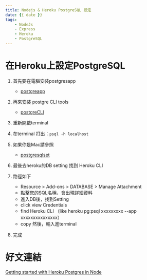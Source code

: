 ```yaml
---
title: Nodejs & Heroku PostgreSQL 設定
date: {{ date }}
tags: 
    - NodeJs
    - Express
    - Heroku
    - PostgreSQL
---
```

# 在Heroku上設定PostgreSQL
1. 首先要在電腦安裝postgresapp
    * [postgreapp](https://postgresapp.com/)

2. 再來安裝 postgre CLI tools
    * [postgreCLI](https://postgresapp.com/documentation/cli-tools.html)

3. 重新開啟terminal

4. 在terminal 打出：`psql -h localhost`

5. 如果你是Mac請參照
    * [postgresqlset](https://devcenter.heroku.com/articles/heroku-postgresql#set-up-postgres-on-mac)

6. 最後去heroku的DB setting 找到 Heroku CLI

7. 路徑如下
    * Resource > Add-ons > DATABASE > Manage Attachment
    * 點擊您的SQL名稱，會出現詳細資料
    * 進入DB後，找到Setting
    * click view Credentials
    * find Heroku CLI （like heroku pg:psql xxxxxxxxx --app xxxxxxxxxxxxxxx）
    * copy 然後，輸入進terminal

8. 完成

# 好文連結
[Getting started with Heroku Postgres in Node](https://blog.devgenius.io/getting-started-with-heroku-postgres-in-node-53f88c72429d)